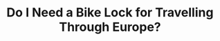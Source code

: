 ---
layout: community
category: community
title: "Do I Need a Bike Lock for Travelling Through Europe?"
description: " Hey team, bike locks, what do you carry and how do you which to get. I'm going to be riding through Europe and potentially though a lot of urban areas. Do I need a lock? And if so how hefty should I get? "
isTopLevel: false
isSingleLevel: false
isArticle: false
datePublished: 2022-06-18 11:34:00 +0300
dateModified: 2022-06-18 11:34:00 +0300
published: false
---